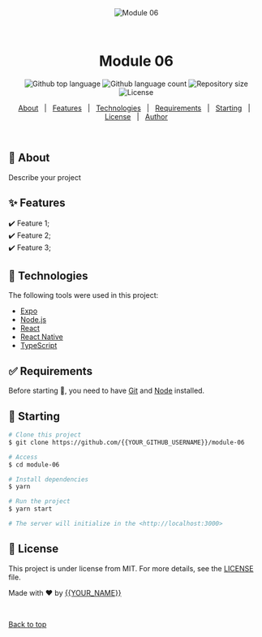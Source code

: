 <div align="center" id="top"> 
  <img src="./.github/app.gif" alt="Module 06" />

  &#xa0;

  <!-- <a href="https://module06.netlify.app">Demo</a> -->
</div>

<h1 align="center">Module 06</h1>

<p align="center">
  <img alt="Github top language" src="https://img.shields.io/github/languages/top/{{YOUR_GITHUB_USERNAME}}/module-06?color=56BEB8">

  <img alt="Github language count" src="https://img.shields.io/github/languages/count/{{YOUR_GITHUB_USERNAME}}/module-06?color=56BEB8">

  <img alt="Repository size" src="https://img.shields.io/github/repo-size/{{YOUR_GITHUB_USERNAME}}/module-06?color=56BEB8">

  <img alt="License" src="https://img.shields.io/github/license/{{YOUR_GITHUB_USERNAME}}/module-06?color=56BEB8">

  <!-- <img alt="Github issues" src="https://img.shields.io/github/issues/{{YOUR_GITHUB_USERNAME}}/module-06?color=56BEB8" /> -->

  <!-- <img alt="Github forks" src="https://img.shields.io/github/forks/{{YOUR_GITHUB_USERNAME}}/module-06?color=56BEB8" /> -->

  <!-- <img alt="Github stars" src="https://img.shields.io/github/stars/{{YOUR_GITHUB_USERNAME}}/module-06?color=56BEB8" /> -->
</p>

<!-- Status -->

<!-- <h4 align="center"> 
	🚧  Module 06 🚀 Under construction...  🚧
</h4> 

<hr> -->

<p align="center">
  <a href="#dart-about">About</a> &#xa0; | &#xa0; 
  <a href="#sparkles-features">Features</a> &#xa0; | &#xa0;
  <a href="#rocket-technologies">Technologies</a> &#xa0; | &#xa0;
  <a href="#white_check_mark-requirements">Requirements</a> &#xa0; | &#xa0;
  <a href="#checkered_flag-starting">Starting</a> &#xa0; | &#xa0;
  <a href="#memo-license">License</a> &#xa0; | &#xa0;
  <a href="https://github.com/{{YOUR_GITHUB_USERNAME}}" target="_blank">Author</a>
</p>

<br>

## :dart: About ##

Describe your project

## :sparkles: Features ##

:heavy_check_mark: Feature 1;\
:heavy_check_mark: Feature 2;\
:heavy_check_mark: Feature 3;

## :rocket: Technologies ##

The following tools were used in this project:

- [Expo](https://expo.io/)
- [Node.js](https://nodejs.org/en/)
- [React](https://pt-br.reactjs.org/)
- [React Native](https://reactnative.dev/)
- [TypeScript](https://www.typescriptlang.org/)

## :white_check_mark: Requirements ##

Before starting :checkered_flag:, you need to have [Git](https://git-scm.com) and [Node](https://nodejs.org/en/) installed.

## :checkered_flag: Starting ##

```bash
# Clone this project
$ git clone https://github.com/{{YOUR_GITHUB_USERNAME}}/module-06

# Access
$ cd module-06

# Install dependencies
$ yarn

# Run the project
$ yarn start

# The server will initialize in the <http://localhost:3000>
```

## :memo: License ##

This project is under license from MIT. For more details, see the [LICENSE](LICENSE.md) file.


Made with :heart: by <a href="https://github.com/{{YOUR_GITHUB_USERNAME}}" target="_blank">{{YOUR_NAME}}</a>

&#xa0;

<a href="#top">Back to top</a>
